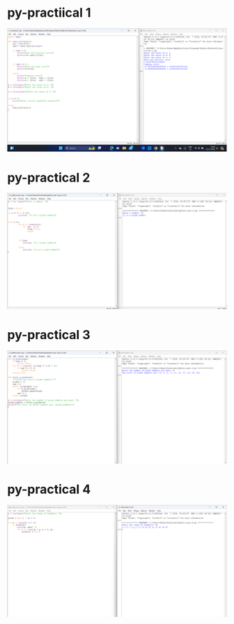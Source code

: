 # py-practiical 1 

![image alt](https://github.com/Suhanjuneja/py-practiical/blob/1a0e5ae47e27dbe7a911a2f673ce1b7767da7b33/Screenshot%20(152).png)

# py-practical 2

![image alt](https://github.com/Suhanjuneja/py-practiical/blob/e746cd3f14936fbe5e33b698e69529a9573388b2/Screenshot%20(153).png)

# py-practical 3

![image alt](https://github.com/Suhanjuneja/py-practiical/blob/d9706c0255c132d86aaf4d051a93fc4ae31a7b5d/Screenshot%20(154).png)

# py-practical 4

![image alt](https://github.com/Suhanjuneja/py-practiical/blob/6e469b7fcbbd43a74c4098911a126b63b95f4a74/Screenshot%20(155).png)
